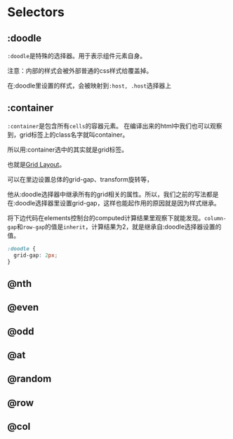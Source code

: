 # Selectors

## :doodle
`:doodle`是特殊的选择器。用于表示组件元素自身。

注意：内部的样式会被外部普通的css样式给覆盖掉。

在:doodle里设置的样式，会被映射到`:host, .host`选择器上

## :container
`:container`是包含所有`cells`的容器元素。
在编译出来的html中我们也可以观察到，grid标签上的class名字就叫container。

所以用:container选中的其实就是grid标签。

也就是[Grid Layout](https://www.w3.org/TR/css-grid-1/)。

可以在里边设置总体的grid-gap、transform旋转等，

他从:doodle选择器中继承所有的grid相关的属性。所以，我们之前的写法都是在:doodle选择器里设置grid-gap，这样也能起作用的原因就是因为样式继承。

将下边代码在elements控制台的computed计算结果里观察下就能发现。`column-gap`和`row-gap`的值是`inherit`，计算结果为2，就是继承自:doodle选择器设置的值。
```css
:doodle {
  grid-gap: 2px;
}
```

## @nth

## @even

## @odd

## @at

## @random

## @row

## @col
